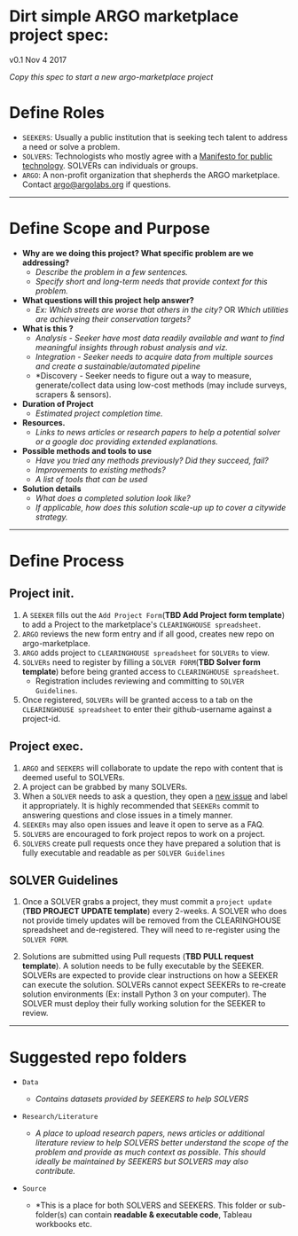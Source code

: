 # Dirt simple ARGO marketplace project spec:
v0.1 Nov 4 2017

*Copy this spec to start a new argo-marketplace project*

# Define Roles
- `SEEKERS`: Usually a public institution that is seeking tech talent to address a need or solve a problem.
- `SOLVERS`: Technologists who mostly agree with a [Manifesto for public technology](civichall.org/civicist/manifesto-for-public-technology/). SOLVERs can individuals or groups.
- `ARGO`: A non-profit organization that shepherds the ARGO marketplace. Contact argo@argolabs.org if questions.
---
# Define Scope and Purpose 

- **Why are we doing this project? What specific problem are we addressing?**
	- *Describe the problem in a few sentences.*
	- *Specify short and long-term needs that provide context for this problem.*
- **What questions will this project help answer?**
	- *Ex: Which streets are worse that others in the city?* OR *Which utilities are achieveing their conservation targets?*
- **What is this ?** 
	- *Analysis - Seeker have most data readily available and want to find meaningful insights through robust analysis and viz.*
	- *Integration - Seeker needs to acquire data from multiple sources and create a sustainable/automated pipeline*
	- *Discovery - Seeker needs to figure out a way to measure, generate/collect data using low-cost methods (may include surveys, scrapers & sensors).
- **Duration of Project**
	- *Estimated project completion time.*
- **Resources.**
	- *Links to news articles or research papers to help a potential solver or a google doc providing extended explanations.*
- **Possible methods and tools to use**
	- *Have you tried any methods previously? Did they succeed, fail?*
	- *Improvements to existing methods?*
	- *A list of tools that can be used*
- **Solution details**
	- *What does a completed solution look like?*
	- *If applicable, how does this solution scale-up up to cover a citywide strategy.*
---
# Define Process
## Project init.
1. A `SEEKER` fills out the `Add Project Form`(**TBD Add Project form template**) to add a Project to the marketplace's `CLEARINGHOUSE spreadsheet`.
2. `ARGO` reviews the new form entry and if all good, creates new repo on argo-marketplace.
3. `ARGO` adds project to `CLEARINGHOUSE spreadsheet` for `SOLVERs` to view.
4. `SOLVERs` need to register by filling a `SOLVER FORM`(**TBD Solver form template**) before being granted access to `CLEARINGHOUSE spreadsheet`. 
	- Registration includes reviewing and committing to `SOLVER Guidelines`.
5. Once registered, `SOLVERs` will be granted access to a tab on the `CLEARINGHOUSE spreadsheet` to enter their github-username against a project-id.

## Project exec.
1. `ARGO` and `SEEKERS` will collaborate to update the repo with content that is deemed useful to SOLVERs.
2. A project can be grabbed by many SOLVERs.
3. When a `SOLVER` needs to ask a question, they open a [new issue](https://github.com/argo-marketplace/test-project/issues) and label it appropriately. It is highly recommended that `SEEKERs` commit to answering questions and close issues in a timely manner.
4. `SEEKERs` may also open issues and leave it open to serve as a FAQ.
5. `SOLVERS` are encouraged to fork project repos to work on a project. 
6. `SOLVERS` create pull requests once they have prepared a solution that is fully executable and readable as per `SOLVER Guidelines`

## SOLVER Guidelines
1. Once a SOLVER grabs a project, they must commit a `project update` (**TBD PROJECT UPDATE template**) every 2-weeks. A SOLVER who does not provide timely updates will be removed from the CLEARINGHOUSE spreadsheet and de-registered. They will need to re-register using the `SOLVER FORM`.

2. Solutions are submitted using Pull requests (**TBD PULL request template**). A solution needs to be fully executable by the SEEKER. SOLVERs are expected to provide clear instructions on how a SEEKER can execute the solution. SOLVERs cannot expect SEEKERs to re-create solution environments (Ex: install Python 3 on your computer). The SOLVER must deploy their fully working solution for the SEEKER to review.

---
# Suggested repo folders
- `Data`
	- *Contains datasets provided by SEEKERS to help SOLVERS*

- `Research/Literature`
	- *A place to upload research papers, news articles or additional literature review to help SOLVERS better understand the scope of the problem and provide as much context as possible. This should ideally be maintained by SEEKERS but SOLVERS may also contribute.*

- `Source`
	- *This is a place for both SOLVERS and SEEKERS. This folder or sub-folder(s) can contain **readable & executable code**, Tableau workbooks etc.

